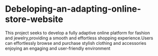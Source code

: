 # Debeloping-an-adapting-online-store-website
This project seeks to develop a fully adaptive online platform for fashion and jewelry,providing a smooth and effortless shopping experience.Users can effortlessly browse and purchase stylish clothing and accessories enjoying an engaging and user-friendly environment
